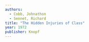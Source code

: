 ```yaml
---
authors:
  - Cobb, Johnathon
  - Sennet, Richard
title: "The Hidden Injuries of Class"
year: 1972
publisher: Knopf
---
```

